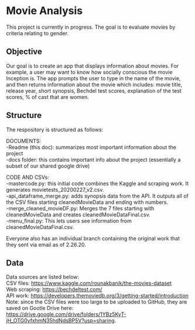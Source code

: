 # Movie Analysis
This project is currently in progress. The goal is to evaluate movies by criteria relating to gender.

## Objective  
Our goal is to create an app that displays information about movies. For example, a user may want to know how socially conscious the movie Inception is. The app prompts the user to type in the name of the movie, and then returns information about the movie which includes: movie title, release year, short synopsis, Bechdel test scores, explanation of the test scores, % of cast that are women.

## Structure  
The respository is structured as follows:

DOCUMENTS:  
-Readme (this doc): summarizes most important information about the project  
-docs folder: this contains important info about the project (essentially a subset of our shared google drive)  

CODE AND CSVs:  
-mastercode.py: this initial code combines the Kaggle and scraping work. It generates movietests_20200227_v2.csv.  
-api_dataframe_merge.py: adds synopsis data from the API. It outputs all of the CSV files starting cleanedMovieData and ending with numbers.  
-merge_cleaned_movieDF.py: Merges the 7 files starting with cleanedMovieData and creates cleanedMovieDataFinal.csv.  
-menu_final.py: This lets users see information from cleanedMovieDataFinal.csv.  

 
Everyone also has an individual branch containing the original work that they sent via email as of 2.26.20.

## Data  
Data sources are listed below:  
CSV files: https://www.kaggle.com/rounakbanik/the-movies-dataset  
Web scraping: https://bechdeltest.com/  
API work: https://developers.themoviedb.org/3/getting-started/introduction  
Note: since the CSV files were too large to be uploaded to GitHub, they are saved on Gootle Drive here: https://drive.google.com/drive/folders/1YBz5KyT-jH_OTG0yfxhmN35hdNdsBP5V?usp=sharing.

